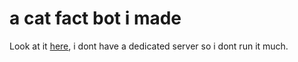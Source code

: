 # a cat fact bot i made
Look at it [here](https://wehavecookies.social/@x), i dont have a dedicated server so i dont run it much.
